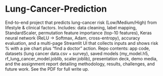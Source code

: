 # Lung-Cancer-Prediction

End-to-end project that predicts lung-cancer risk (Low/Medium/High) from lifestyle & clinical factors.
Includes: data cleaning, label mapping, StandardScaler, permutation feature importance (top-10 features), Keras neural network (ReLU → Softmax, Adam, cross-entropy), accuracy evaluation, and a multi-page Streamlit UI that collects inputs and shows risk % with a pie chart plus “find a doctor” action.
Repo contents: app code, datasets (lung cancer data.csv + survey), saved models (my_model.h5, rf_lung_cancer_model.joblib, scaler.joblib), presentation deck, demo media, and the assignment report detailing methodology, results, challenges, and future work. See the PDF for full write up.
